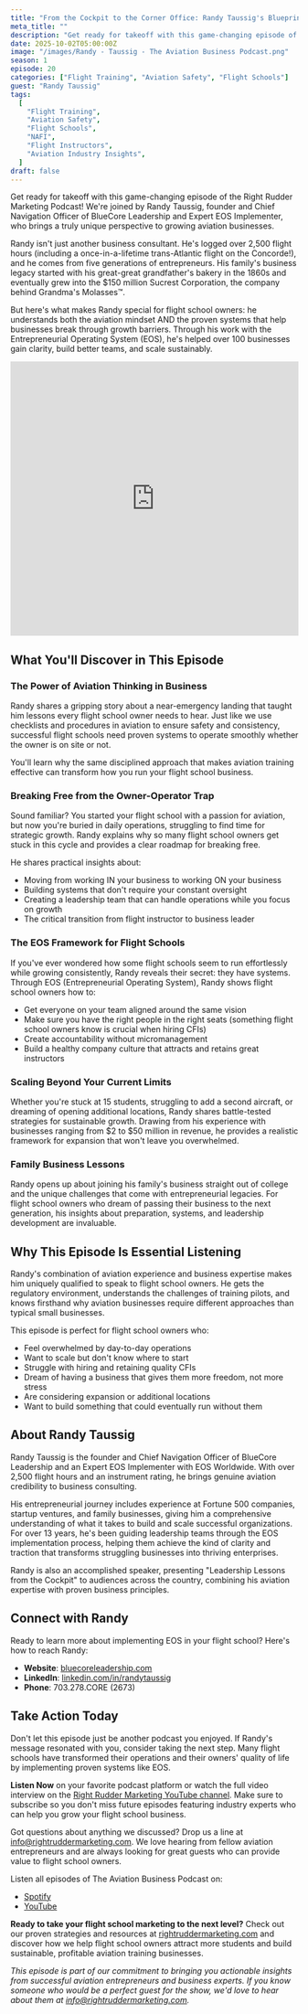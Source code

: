 ```yaml
---
title: "From the Cockpit to the Corner Office: Randy Taussig's Blueprint for Flight School Success"
meta_title: ""
description: "Get ready for takeoff with this game-changing episode of the Right Rudder Marketing Podcast! We're joined by Randy Taussig, founder and Chief Navigation Officer of BlueCore Leadership and Expert EOS Implementer, who brings a truly unique perspective to growing aviation businesses."
date: 2025-10-02T05:00:00Z
image: "/images/Randy - Taussig - The Aviation Business Podcast.png"
season: 1
episode: 20
categories: ["Flight Training", "Aviation Safety", "Flight Schools"]
guest: "Randy Taussig"
tags:
  [
    "Flight Training",
    "Aviation Safety",
    "Flight Schools",
    "NAFI",
    "Flight Instructors",
    "Aviation Industry Insights",
  ]
draft: false
---
```


Get ready for takeoff with this game-changing episode of the Right Rudder Marketing Podcast! We're joined by Randy Taussig, founder and Chief Navigation Officer of BlueCore Leadership and Expert EOS Implementer, who brings a truly unique perspective to growing aviation businesses.

Randy isn't just another business consultant. He's logged over 2,500 flight hours (including a once-in-a-lifetime trans-Atlantic flight on the Concorde!), and he comes from five generations of entrepreneurs. His family's business legacy started with his great-great grandfather's bakery in the 1860s and eventually grew into the $150 million Sucrest Corporation, the company behind Grandma's Molasses™.

But here's what makes Randy special for flight school owners: he understands both the aviation mindset AND the proven systems that help businesses break through growth barriers. Through his work with the Entrepreneurial Operating System (EOS), he's helped over 100 businesses gain clarity, build better teams, and scale sustainably.

<iframe width="100%" height="480" src="https://www.youtube.com/embed/bDlxD57w-FI?si=1tNhVrE8Qj3q9Rnq" title="YouTube video player" frameborder="0" allow="accelerometer; autoplay; clipboard-write; encrypted-media; gyroscope; picture-in-picture; web-share" referrerpolicy="strict-origin-when-cross-origin" allowfullscreen></iframe>

## What You'll Discover in This Episode

### **The Power of Aviation Thinking in Business**

Randy shares a gripping story about a near-emergency landing that taught him lessons every flight school owner needs to hear. Just like we use checklists and procedures in aviation to ensure safety and consistency, successful flight schools need proven systems to operate smoothly whether the owner is on site or not.

You'll learn why the same disciplined approach that makes aviation training effective can transform how you run your flight school business.

### **Breaking Free from the Owner-Operator Trap**

Sound familiar? You started your flight school with a passion for aviation, but now you're buried in daily operations, struggling to find time for strategic growth. Randy explains why so many flight school owners get stuck in this cycle and provides a clear roadmap for breaking free.

He shares practical insights about:

- Moving from working IN your business to working ON your business
- Building systems that don't require your constant oversight
- Creating a leadership team that can handle operations while you focus on growth
- The critical transition from flight instructor to business leader

### **The EOS Framework for Flight Schools**

If you've ever wondered how some flight schools seem to run effortlessly while growing consistently, Randy reveals their secret: they have systems. Through EOS (Entrepreneurial Operating System), Randy shows flight school owners how to:

- Get everyone on your team aligned around the same vision
- Make sure you have the right people in the right seats (something flight school owners know is crucial when hiring CFIs)
- Create accountability without micromanagement
- Build a healthy company culture that attracts and retains great instructors

### **Scaling Beyond Your Current Limits**

Whether you're stuck at 15 students, struggling to add a second aircraft, or dreaming of opening additional locations, Randy shares battle-tested strategies for sustainable growth. Drawing from his experience with businesses ranging from $2 to $50 million in revenue, he provides a realistic framework for expansion that won't leave you overwhelmed.

### **Family Business Lessons**

Randy opens up about joining his family's business straight out of college and the unique challenges that come with entrepreneurial legacies. For flight school owners who dream of passing their business to the next generation, his insights about preparation, systems, and leadership development are invaluable.

## Why This Episode Is Essential Listening

Randy's combination of aviation experience and business expertise makes him uniquely qualified to speak to flight school owners. He gets the regulatory environment, understands the challenges of training pilots, and knows firsthand why aviation businesses require different approaches than typical small businesses.

This episode is perfect for flight school owners who:

- Feel overwhelmed by day-to-day operations
- Want to scale but don't know where to start
- Struggle with hiring and retaining quality CFIs
- Dream of having a business that gives them more freedom, not more stress
- Are considering expansion or additional locations
- Want to build something that could eventually run without them

## About Randy Taussig

Randy Taussig is the founder and Chief Navigation Officer of BlueCore Leadership and an Expert EOS Implementer with EOS Worldwide. With over 2,500 flight hours and an instrument rating, he brings genuine aviation credibility to business consulting.

His entrepreneurial journey includes experience at Fortune 500 companies, startup ventures, and family businesses, giving him a comprehensive understanding of what it takes to build and scale successful organizations. For over 13 years, he's been guiding leadership teams through the EOS implementation process, helping them achieve the kind of clarity and traction that transforms struggling businesses into thriving enterprises.

Randy is also an accomplished speaker, presenting "Leadership Lessons from the Cockpit" to audiences across the country, combining his aviation expertise with proven business principles.

## Connect with Randy

Ready to learn more about implementing EOS in your flight school? Here's how to reach Randy:

- **Website**: [bluecoreleadership.com](https://www.bluecoreleadership.com)
- **LinkedIn**: [linkedin.com/in/randytaussig](https://www.linkedin.com/in/randytaussig)
- **Phone**: 703.278.CORE (2673)

## Take Action Today

Don't let this episode just be another podcast you enjoyed. If Randy's message resonated with you, consider taking the next step. Many flight schools have transformed their operations and their owners' quality of life by implementing proven systems like EOS.

**Listen Now** on your favorite podcast platform or watch the full video interview on the [Right Rudder Marketing YouTube channel](https://www.youtube.com/@rightruddermarketing). Make sure to subscribe so you don't miss future episodes featuring industry experts who can help you grow your flight school business.

Got questions about anything we discussed? Drop us a line at [info@rightruddermarketing.com](mailto:info@rightruddermarketing.com). We love hearing from fellow aviation entrepreneurs and are always looking for great guests who can provide value to flight school owners.

Listen all episodes of The Aviation Business Podcast on:

- [Spotify](https://open.spotify.com/show/6HqS2ljQR33xof9Xnel9Aw?si=hLNuiWmsSQqKyWrV0Iyj6g)
- [YouTube](https://www.youtube.com/playlist?list=PLVkKix8mCxfOd8I6Wkff9DZz3WEIJKMPW)

**Ready to take your flight school marketing to the next level?** Check out our proven strategies and resources at [rightruddermarketing.com](https://rightruddermarketing.com) and discover how we help flight school owners attract more students and build sustainable, profitable aviation training businesses.

_This episode is part of our commitment to bringing you actionable insights from successful aviation entrepreneurs and business experts. If you know someone who would be a perfect guest for the show, we'd love to hear about them at [info@rightruddermarketing.com](mailto:info@rightruddermarketing.com)._
